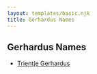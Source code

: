 ```yaml
---
layout: templates/basic.njk
title: Gerhardus Names
---
```

## Gerhardus Names
- [Trientje Gerhardus](/people/5/5258118)